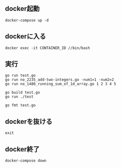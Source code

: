 ## docker起動
```
docker-compose up -d
```

## dockerに入る
```
docker exec -it CONTAINER_ID //bin/bash
```

## 実行
```
go run test.go
go run no_2235_add-two-integers.go -num1=1 -num2=2
go run no_1480_running_sum_of_1d_array.go 1 2 3 4 5

go build test.go
go run ./test

go fmt test.go
```

## dockerを抜ける
```
exit
```

## docker終了
```
docker-compose down
```